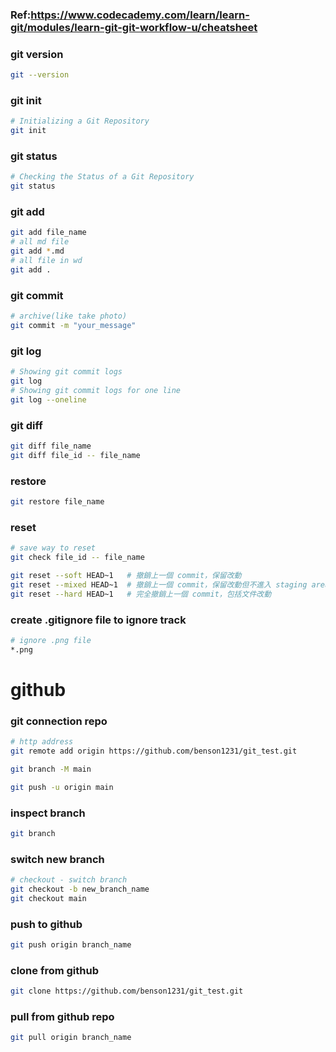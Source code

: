 ### Ref:https://www.codecademy.com/learn/learn-git/modules/learn-git-git-workflow-u/cheatsheet 
### git version
```bash
git --version
```
### git init
```bash
# Initializing a Git Repository
git init
```
### git status
```bash
# Checking the Status of a Git Repository
git status
```
### git add
```bash
git add file_name
# all md file
git add *.md
# all file in wd
git add .
```
### git commit
```bash
# archive(like take photo)
git commit -m "your_message"
```
### git log
```bash
# Showing git commit logs
git log
# Showing git commit logs for one line
git log --oneline
```
### git diff
```bash
git diff file_name
git diff file_id -- file_name
```
### restore
```bash
git restore file_name
```
### reset
```bash
# save way to reset
git check file_id -- file_name

git reset --soft HEAD~1   # 撤銷上一個 commit，保留改動
git reset --mixed HEAD~1  # 撤銷上一個 commit，保留改動但不進入 staging area
git reset --hard HEAD~1   # 完全撤銷上一個 commit，包括文件改動
```
### create .gitignore file to ignore track
```bash
# ignore .png file
*.png
```

# github
### git connection repo
```bash
# http address
git remote add origin https://github.com/benson1231/git_test.git
```
```bash
git branch -M main
```
```bash
git push -u origin main
```
### inspect branch
```bash
git branch
```
### switch new branch
```bash
# checkout - switch branch
git checkout -b new_branch_name
git checkout main
```
### push to github
```bash
git push origin branch_name
```
### clone from github
```bash
git clone https://github.com/benson1231/git_test.git
```
### pull from github repo
```bash
git pull origin branch_name
```

























